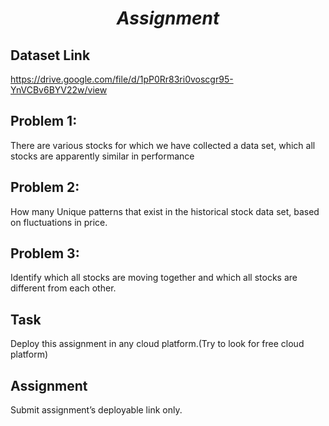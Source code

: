 # $$Assignment$$

## Dataset Link
https://drive.google.com/file/d/1pP0Rr83ri0voscgr95-YnVCBv6BYV22w/view

## Problem 1:
There are various stocks for which we have collected a data set, which all stocks are apparently similar in performance

## Problem 2:
How many Unique patterns that exist in the historical stock data set, based on fluctuations in price.

## Problem 3:
Identify which all stocks are moving together and which all stocks are different from each other.

## Task
Deploy this assignment in any cloud platform.(Try to look for free cloud platform)

## Assignment
Submit assignment’s deployable link only.
